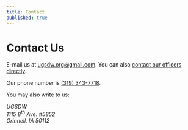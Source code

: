 ```yaml
---
title: Contact
published: true
---
```


# Contact Us

E-mail us at <a href="mailto:ugsdw.org@gmail.com" target="_blank">ugsdw.org@gmail.com</a>.
You can also [contact our officers directly](/about/#leadership).

Our phone number is [(319) 343-7718](tel:+3193437718).

You may also write to us:

<address>
    UGSDW <br>
    1115 8<sup>th</sup> Ave. #5852 <br>
    Grinnell, IA 50112 
</address>
